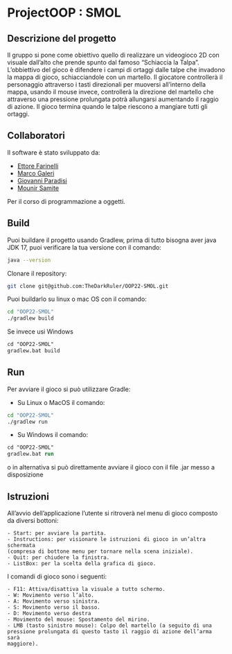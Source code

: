 # ProjectOOP : SMOL

## Descrizione del progetto

Il gruppo si pone come obiettivo quello di realizzare un videogioco 2D con visuale dall’alto che prende spunto dal famoso “Schiaccia la Talpa”.
L’obbiettivo del gioco è difendere i campi di ortaggi dalle talpe che invadono la mappa di gioco, schiacciandole con un martello.
Il giocatore controllerà il personaggio attraverso i tasti direzionali per muoversi all’interno della mappa, usando il mouse invece, controllerà la direzione del martello che attraverso una pressione prolungata potrà allungarsi aumentando il raggio di azione. Il gioco termina quando le talpe riescono a mangiare tutti gli ortaggi.

## Collaboratori

Il software è stato sviluppato da:
- [Ettore Farinelli](https://github.com/TheDarkRuler) 
- [Marco Galeri](https://github.com/Fre0Grella)
- [Giovanni Paradisi](https://github.com/gioviheyz<>)
- [Mounir Samite](https://github.com/muni106) 

Per il corso di programmazione a oggetti.

## Build

Puoi buildare il progetto usando Gradlew, prima di tutto bisogna aver java JDK 17, puoi verificare la tua versione con il comando:
```bash
java --version
```


Clonare il repository:

```bash
git clone git@github.com:TheDarkRuler/OOP22-SMOL.git
```

Puoi buildarlo su linux o mac OS con il comando:

```bash
cd "OOP22-SMOL"
./gradlew build
```

Se invece usi Windows

```ps
cd "OOP22-SMOL"
gradlew.bat build
```

## Run
Per avviare il gioco si può utilizzare Gradle:
- Su Linux o MacOS il comando:
```bash
cd "OOP22-SMOL"
./gradlew run
```
- Su Windows il comando:
```ps
cd "OOP22-SMOL"
gradlew.bat run
```

o in alternativa si può direttamente avviare il gioco con il file .jar messo a disposizione

## Istruzioni

All’avvio dell’applicazione l’utente si ritroverà nel menu di gioco composto
da diversi bottoni:
```
- Start: per avviare la partita.
- Instructions: per visionare le istruzioni di gioco in un’altra schermata
(compresa di bottone menu per tornare nella scena iniziale).
- Quit: per chiudere la finistra.
- ListBox: per la scelta della grafica di gioco.
```

I comandi di gioco sono i seguenti:
```
- F11: Attiva/disattiva la visuale a tutto schermo.
- W: Movimento verso l’alto.
- A: Movimento verso sinistra.
- S: Movimento verso il basso.
- D: Movimento verso destra
- Movimento del mouse: Spostamento del mirino.
- LMB (tasto sinistro mouse): Colpo del martello (a seguito di una
pressione prolungata di questo tasto il raggio di azione dell’arma sarà
maggiore).
```